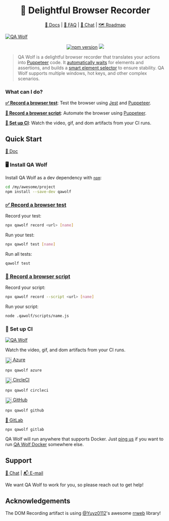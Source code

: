 <h1 align="center">🐺 Delightful Browser Recorder</h1>

<p align="center">
    <a href="https://docs.qawolf.com">📖 Docs</a> |
    <a href="https://docs.qawolf.com/docs/faq">🧐 FAQ</a> |
    <a href="https://gitter.im/qawolf/community">👋 Chat</a> |
    <a href="https://github.com/qawolf/qawolf/projects/4">🗺️ Roadmap</a>
</p>

<a align="center" height="200" href="https://qawolf.com"><img src="https://storage.googleapis.com/docs.qawolf.com/home/record-small.gif" alt="QA Wolf" /></a>

<p align="center">
  <a href="http://badge.fury.io/js/qawolf"><img src="https://badge.fury.io/js/qawolf.svg" alt="npm version" /></a>
  <a href="https://github.com/qawolf/qawolf/actions?query=workflow%3A%22npm+test%22"><img src="https://github.com/qawolf/qawolf/workflows/npm%20test/badge.svg" /></a>
</p>

> QA Wolf is a delightful browser recorder that translates your actions into [Puppeteer](https://github.com/puppeteer/puppeteer) code. It [automatically waits](https://docs.qawolf.com/docs/how_it_works#automatic-waiting) for elements and assertions, and builds a [smart element selector](https://docs.qawolf.com/docs/how_it_works#element-selectors) to ensure stability. QA Wolf supports multiple windows, hot keys, and other complex scenarios.

### What can I do?

[**✅ Record a browser test**](#-record-a-browser-test): Test the browser using [Jest](https://jestjs.io/) and [Puppeteer](https://github.com/puppeteer/puppeteer).

[**🤖 Record a browser script**](#-record-a-browser-script): Automate the browser using [Puppeteer](https://github.com/puppeteer/puppeteer).

[**🎥 Set up CI**](#-set-up-ci): Watch the video, gif, and dom artifacts from your CI runs.

## Quick Start

<a href="https://docs.qawolf.com/docs/get_started">📖 Doc</a>

### 🖥️ Install QA Wolf

Install QA Wolf as a dev dependency with [`npm`](https://www.npmjs.com):

```bash
cd /my/awesome/project
npm install --save-dev qawolf
```

### [✅ Record a browser test](http://docs.qawolf.com/docs/get_started#-record-a-browser-test)

Record your test:

```bash
npx qawolf record <url> [name]
```

Run your test:

```bash
npx qawolf test [name]
```

Run all tests:

```bash
qawolf test
```

### [🤖 Record a browser script](http://docs.qawolf.com/docs/get_started#-record-a-browser-script)

Record your script:

```bash
npx qawolf record --script <url> [name]
```

Run your script:

```bash
node .qawolf/scripts/name.js
```

### 🎥 Set up CI

<a align="center" height="200" href="https://qawolf.com"><img src="https://storage.googleapis.com/docs.qawolf.com/home/debug.gif" alt="QA Wolf" /></a>

Watch the video, gif, and dom artifacts from your CI runs.

[<img align="center" height="20px" src="https://cdn.iconscout.com/icon/free/png-256/azure-190760.png" /> Azure](https://docs.qawolf.com/docs/set_up_ci#azure)

```bash
npx qawolf azure
```

[<img align="center" height="20px" src="https://cdn.iconscout.com/icon/free/png-256/circleci-283066.png" /> CircleCI](https://docs.qawolf.com/docs/set_up_ci#circleci)

```bash
npx qawolf circleci
```

[<img align="center" height="20px" src="https://camo.githubusercontent.com/7710b43d0476b6f6d4b4b2865e35c108f69991f3/68747470733a2f2f7777772e69636f6e66696e6465722e636f6d2f646174612f69636f6e732f6f637469636f6e732f313032342f6d61726b2d6769746875622d3235362e706e67" /> GitHub](https://docs.qawolf.com/docs/set_up_ci#github)

```bash
npx qawolf github
```

[🦊 GitLab](https://docs.qawolf.com/docs/set_up_ci#gitlab)

```bash
npx qawolf gitlab
```

QA Wolf will run anywhere that supports Docker. Just [ping us](https://gitter.im/qawolf/community) if you want to run [QA Wolf Docker](https://hub.docker.com/r/qawolf/qawolf) somewhere else.

## Support

<p align="left">
    <a href="https://gitter.im/qawolf/community">👋 Chat</a> |
    <a href="mailto:jon@qawolf.com">📬 E-mail</a>
</p>

We want QA Wolf to work for you, so please reach out to get help!

## Acknowledgements

The DOM Recording artifact is using [@Yuyz0112](https://github.com/Yuyz0112)'s awesome [rrweb](https://github.com/rrweb-io/rrweb) library!
